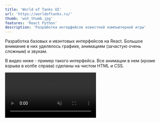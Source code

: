 ```yaml
---
title: 'World of Tanks UI'
url: 'https://worldoftanks.ru/'
thumb: 'wot_thumb.jpg'
features: 'React Python'
description: 'Разработка интерфейсов известной компьютерной игры'
---
```


<p>Разработка базовых и ивэнтовых интерфейсов на React. Большое внимание в них уделялось графике, анимациям (зачастую очень сложным) и звукам.</p>
<p>В видео ниже - пример такого интерфейса. Все анимации в нем (кроме взрыва в колбе справа) сделаны на чистом HTML и CSS.</p>

<video src="/src/img/projects/wot.mp4" autoplay="" loop="" muted="muted" playsinline="" controlslist="nodownload"></video>

